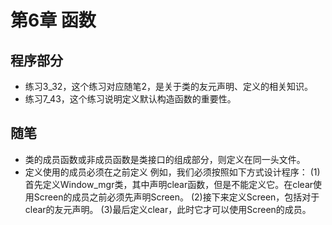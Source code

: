 # 第6章 函数

## 程序部分

- 练习3_32，这个练习对应随笔2，是关于类的友元声明、定义的相关知识。
- 练习7_43，这个练习说明定义默认构造函数的重要性。

## 随笔

- 类的成员函数或非成员函数是类接口的组成部分，则定义在同一头文件。
- 定义使用的成员必须在之前定义
  例如，我们必须按照如下方式设计程序：
  (1)首先定义Window_mgr类，其中声明clear函数，但是不能定义它。在clear使用Screen的成员之前必须先声明Screen。
  (2)接下来定义Screen，包括对于clear的友元声明。
  (3)最后定义clear，此时它才可以使用Screen的成员。